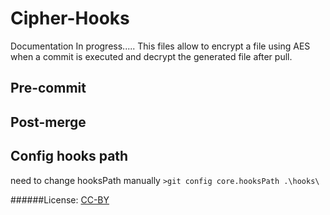 #  Cipher-Hooks
Documentation In progress.....
This files allow to encrypt a file using AES when a commit is executed and decrypt the generated file after pull.

## Pre-commit

## Post-merge

## Config hooks path
need to change hooksPath manually `>git config core.hooksPath .\hooks\`

######License: [CC-BY](https://creativecommons.org/licenses/by/3.0/)
